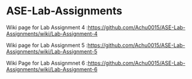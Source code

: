 # ASE-Lab-Assignments


Wiki page for Lab Assignment 4 :https://github.com/Achu0015/ASE-Lab-Assignments/wiki/Lab-Assignment-4

Wiki page for Lab Assignment 5 :https://github.com/Achu0015/ASE-Lab-Assignments/wiki/Lab-Assignment-5

Wiki Page for Lab Assignmnet 6 :https://github.com/Achu0015/ASE-Lab-Assignments/wiki/Lab-Assignment-6
